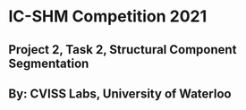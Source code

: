 # IC-SHM Competition 2021
## Project 2, Task 2, Structural Component Segmentation
## By: CVISS Labs, University of Waterloo

